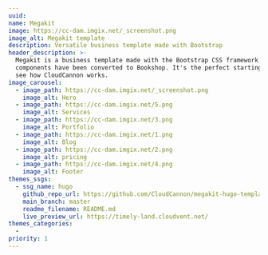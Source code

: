 ```yaml
---
uuid:
name: Megakit
image: https://cc-dam.imgix.net/_screenshot.png
image_alt: Megakit template
description: Versatile business template made with Bootstrap
header_description: >-
  Megakit is a business template made with the Bootstrap CSS framework. The
  components have been converted to Bookshop. It's the perfect starting point to
  see how CloudCannon works.
image_carousel:
  - image_path: https://cc-dam.imgix.net/_screenshot.png
    image_alt: Hero
  - image_path: https://cc-dam.imgix.net/5.png
    image_alt: Services
  - image_path: https://cc-dam.imgix.net/3.png
    image_alt: Portfolio
  - image_path: https://cc-dam.imgix.net/1.png
    image_alt: Blog
  - image_path: https://cc-dam.imgix.net/2.png
    image_alt: pricing
  - image_path: https://cc-dam.imgix.net/4.png
    image_alt: Footer
themes_ssgs:
  - ssg_name: hugo
    github_repo_url: https://github.com/CloudCannon/megakit-hugo-template/
    main_branch: master
    readme_filename: README.md
    live_preview_url: https://timely-land.cloudvent.net/
themes_categories:
  -
priority: 1
---
```


